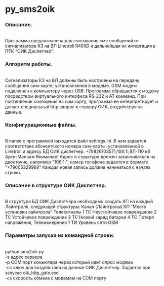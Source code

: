 # py_sms2oik
 <h3>Описание.</h3> <br>
 Программа предназначена для считывания смс сообщений от сигнализатора КЗ на ВЛ Linetroll R400D и дальнейшая их интергация в ПТК "ОИК Диспетчер".
 
 <h3>Алгоритм работы. </h3> <br>
 Сигнализаторы КЗ на ВЛ должны быть настроены на передачу сообщений сим-карте, установленной в модеме. GSM модем подключен к компьютеру через USB. 
 Программа обращается к модему посредством виртуального интерфеса RS-232 и АТ комманд. 
 При постеплении сообщения на сим карту, программа ее интерпретирует и делает специальный http запрос к серверу ОИК, воздейтсвуя на данные.  
 
 <h3>Конфигурационные файлы. </h3> <br>
 В папке с программой находится файл settings.ini. В нем задается соответствие абонентского номера сим-карты, установленной в Linetroll и адресу БД ОИК диспетчер. 
 +79826103571;106:1:;ВЛ-110 кВ Арти-Манчаж
 Внимание! Адрес в структуре должен заканчиваться на двоеточие, например "106:1:", номер телефона задается в формате "+79005229999"
 Каждая новая запись должна начинаться с начала строки. 

 <h3>Описание в структуре ОИК Диспетчер. </h3> <br>
 В структуре БД ОИК Диспетчера необходимо создать КП на каждый Лайнтролл, следующей структуры: 
 Канал (Лайнтролы)
	КП "Место установки лайнтрола"
		Телесигналы
			1 ТС Неустойчивое повреждение
			2 ТС Устойчивое повреждение
			3 ТС Низкий заряд батареи
			4 ТС Потеря напряжения,
		Телеизмерения
			1 ТИ Уровень сети GSM 
 
 <h3>Параметры запуска из командной строки.</h3> <br>
 python sms2oik.py <br>
 -s адрес сервера <br>
 -p COM порт комьютера через который идет опрос модема <br>
 -cc ключ для воздействия на данные ОИК Диспетчер. Задается при запуске oik_http_gate.exe <br>
 -cs скорость обмена с модемом на COM порту <br>
 
